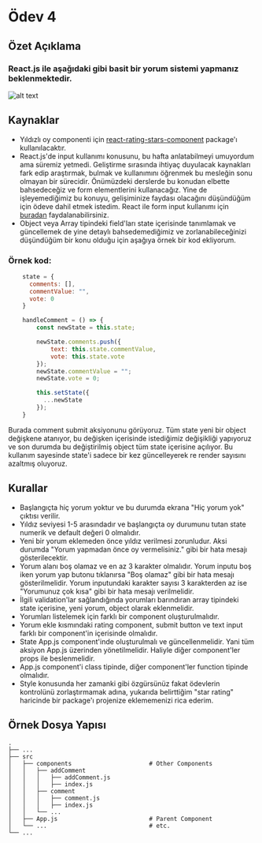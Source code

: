 # Ödev 4

## Özet Açıklama
### React.js ile aşağıdaki gibi basit bir yorum sistemi yapmanız beklenmektedir.
![alt text](/ux.gif)

## Kaynaklar
* Yıldızlı oy componenti için [react-rating-stars-component](https://www.npmjs.com/package/react-rating-stars-component) package'ı kullanılacaktır.
* React.js'de input kullanımı konusunu, bu hafta anlatabilmeyi umuyordum ama süremiz yetmedi. Geliştirme sırasında ihtiyaç duyulacak kaynakları fark edip araştırmak, bulmak ve kullanımını öğrenmek bu mesleğin sonu olmayan bir sürecidir. Önümüzdeki derslerde bu konudan elbette bahsedeceğiz ve form elementlerini kullanacağız. Yine de işleyemediğimiz bu konuyu, gelişiminize faydası olacağını düşündüğüm için ödeve dahil etmek istedim. React ile form input kullanımı için [buradan](https://tr.reactjs.org/docs/forms.html) faydalanabilirsiniz.
* Object veya Array tipindeki field'ları state içerisinde tanımlamak ve güncellemek de yine detaylı bahsedemediğimiz ve zorlanabileceğinizi düşündüğüm bir konu olduğu için aşağıya örnek bir kod ekliyorum. 

### Örnek kod:

```js
    state = {
      comments: [],
      commentValue: "",
      vote: 0
    }

    handleComment = () => {
        const newState = this.state;

        newState.comments.push({ 
            text: this.state.commentValue, 
            vote: this.state.vote 
        });
        newState.commentValue = "";
        newState.vote = 0;

        this.setState({
          ...newState
        });
    }
```
 Burada comment submit aksiyonunu görüyoruz. Tüm state yeni bir object değişkene atanıyor, bu değişken içerisinde istediğimiz değişikliği yapıyoruz ve son durumda bu değiştirilmiş object tüm state içerisine açılıyor. Bu kullanım sayesinde state'i sadece bir kez güncelleyerek re render sayısını azaltmış oluyoruz. 

## Kurallar
* Başlangıçta hiç yorum yoktur ve bu durumda ekrana "Hiç yorum yok" çıktısı verilir.
* Yıldız seviyesi 1-5 arasındadır ve başlangıçta oy durumunu tutan state numerik ve default değeri 0 olmalıdır.
* Yeni bir yorum eklemeden önce yıldız verilmesi zorunludur. Aksi durumda "Yorum yapmadan önce oy vermelisiniz." gibi bir hata mesajı gösterilecektir.
* Yorum alanı boş olamaz ve en az 3 karakter olmalıdır. Yorum inputu boş iken yorum yap butonu tıklanırsa "Boş olamaz" gibi bir hata mesajı gösterilmelidir. Yorum inputundaki karakter sayısı 3 karakterden az ise "Yorumunuz çok kısa" gibi bir hata mesajı verilmelidir.
* İlgili validation'lar sağlandığında yorumları barındıran array tipindeki state içerisine, yeni yorum, object olarak eklenmelidir. 
* Yorumları listelemek için farklı bir component oluşturulmalıdır.
* Yorum ekle kısmındaki rating component, submit button ve text input farklı bir component'in içerisinde olmalıdır.
* State App.js component'inde oluşturulmalı ve güncellenmelidir. Yani tüm aksiyon App.js üzerinden yönetilmelidir. Haliyle diğer component'ler props ile beslenmelidir.
* App.js component'i class tipinde, diğer component'ler function tipinde olmalıdır.
* Style konusunda her zamanki gibi özgürsünüz fakat ödevlerin kontrolünü zorlaştırmamak adına, yukarıda belirttiğim "star rating" haricinde bir package'ı projenize eklememenizi rica ederim.

## Örnek Dosya Yapısı
    .
    ├── ...
    ├── src                     
    │   ├── components                      # Other Components
    │   │   ├── addComment
    │   │   │   ├── addComment.js
    │   │   │   ├── index.js
    │   │   ├── comment
    │   │   │   ├── comment.js
    │   │   │   ├── index.js
    │   │   └── ... 
    │   ├── App.js                          # Parent Component
    │   └── ...                             # etc.
    └── ...
